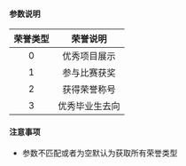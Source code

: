 #### 参数说明
| 荣誉类型 | 荣誉说明|
|:----------:|:---------:|
| 0  |    优秀项目展示      |
| 1  |    参与比赛获奖      |
| 2  |    获得荣誉称号      |
| 3  |    优秀毕业生去向    |

#### 注意事项
- 参数不匹配或者为空默认为获取所有荣誉类型